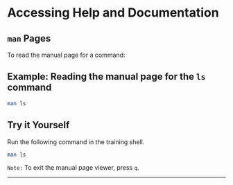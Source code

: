 # Accessing Help and Documentation

## `man` Pages

To read the manual page for a command:
## Example: Reading the manual page for the `ls` command
```bash
man ls
```
## Try it Yourself
Run the following command in the training shell.
```bash
man ls
```
`Note:` To exit the manual page viewer, press `q`.

---

